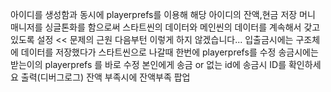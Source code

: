 아이디를 생성함과 동시에 playerprefs를 이용해 해당 아이디의 잔액,현금 저장
머니 매니저를 싱글톤화를 함으로써 스타트씬의 데이터와 메인씬의 데이터를 계속해서 갖고있도록 설정  << 문제의 근원 다음부턴 이렇게 하지 않겠습니다...
입출금시에는 구조체에 데이터를 저장했다가 스타트씬으로 나갈때 한번에 playerprefs를 수정
송금시에는 받는이의 playerprefs 를 바로 수정
본인에게 송금 or 없는 id에 송금시 ID를 확인하세요 출력(디버그로그)
잔액 부족시에 잔액부족 팝업
